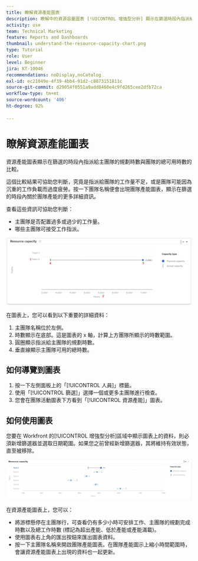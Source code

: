```yaml
---
title: 瞭解資源產能圖表
description: 瞭解中的資源容量圖表 [!UICONTROL 增強型分析] 顯示在篩選時段內指派給主團隊的計畫時數與該團隊的總可用時數比較。
activity: use
team: Technical Marketing
feature: Reports and Dashboards
thumbnail: understand-the-resource-capacity-chart.png
type: Tutorial
role: User
level: Beginner
jira: KT-10046
recommendations: noDisplay,noCatalog
exl-id: ec21049e-4f39-4bb4-91d2-c8873151811c
source-git-commit: d29054f0551a9add8460e4c9fd265cee2dfb72ca
workflow-type: tm+mt
source-wordcount: '406'
ht-degree: 92%

---
```


# 瞭解資源產能圖表

資源產能圖表顯示在篩選的時段內指派給主團隊的規劃時數與團隊的總可用時數的比較。

這個比較結果可協助您判斷，究竟是指派給團隊的工作量不足，或是團隊可能因為沉重的工作負載而過度疲勞。按一下團隊名稱便會出現團隊產能圖表，顯示在篩選的時段內關於團隊產能的更多詳細資訊。

查看這些資訊可協助您判斷：

* 主團隊是否配置過多或過少的工作量。
* 哪些主團隊可接受工作指派。

![影像顯示資源產能圖表，使用數字標記下列項目符號所述的區域。](assets/section-3-2.png)

在圖表上，您可以看到以下重要的詳細資料：

1. 主團隊名稱位於左側。
1. 時數顯示在底部。這是圖表的 x 軸，計算上方團隊所顯示的時數範圍。
1. 圓圈顯示指派給主團隊的規劃時數。
1. 垂直線顯示主團隊可用的總時數。

## 如何導覽到圖表

1. 按一下左側面板上的「[!UICONTROL 人員]」標籤。
1. 使用「[!UICONTROL 篩選]」選擇一個或更多主團隊進行檢查。
1. 您會在團隊活動圖表下方看到「[!UICONTROL 資源產能]」圖表。

## 如何使用圖表

您要在 Workfront 的[!UICONTROL 增強型分析]區域中顯示圖表上的資料，則必須新增篩選器並選取日期範圍。如果您之前曾經新增篩選器，其將維持有效狀態，直至被移除。

![影像顯示資源產能圖表](assets/section-3-3.png)

在資源產能圖表上，您可以：

* 將游標懸停在主團隊行，可查看仍有多少小時可安排工作、主團隊的規劃完成時數以及總工作時數 (標記為超出產能、低於產能或產能滿載)。
* 使用圖表右上角的匯出按鈕來匯出圖表資料。
* 按一下主團隊名稱來開啟團隊產能圖表。在團隊產能圖示上縮小時間範圍時，會讓資源產能圖表上出現的資料也一起更新。
